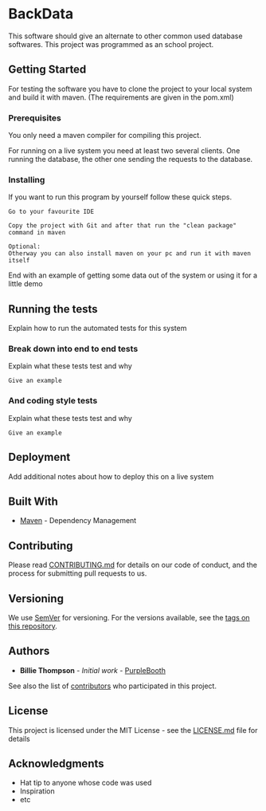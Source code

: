 # BackData

This software should give an alternate to other common used database softwares.
This project was programmed as an school project.

## Getting Started

For testing the software you have to clone the project to your local system and build it with maven.
(The requirements are given in the pom.xml)

### Prerequisites

You only need a maven compiler for compiling this project.

For running on a live system you need at least two several clients. One running the database, the other one sending the requests to the database.

### Installing

If you want to run this program by yourself follow these quick steps.

```
Go to your favourite IDE
```
```
Copy the project with Git and after that run the "clean package" command in maven
```
```
Optional:
Otherway you can also install maven on your pc and run it with maven itself
```

End with an example of getting some data out of the system or using it for a little demo

## Running the tests

Explain how to run the automated tests for this system

### Break down into end to end tests

Explain what these tests test and why

```
Give an example
```

### And coding style tests

Explain what these tests test and why

```
Give an example
```

## Deployment

Add additional notes about how to deploy this on a live system

## Built With

* [Maven](https://maven.apache.org/) - Dependency Management

## Contributing

Please read [CONTRIBUTING.md](https://gist.github.com/PurpleBooth/b24679402957c63ec426) for details on our code of conduct, and the process for submitting pull requests to us.

## Versioning

We use [SemVer](http://semver.org/) for versioning. For the versions available, see the [tags on this repository](https://github.com/your/project/tags). 

## Authors

* **Billie Thompson** - *Initial work* - [PurpleBooth](https://github.com/PurpleBooth)

See also the list of [contributors](https://github.com/your/project/contributors) who participated in this project.

## License

This project is licensed under the MIT License - see the [LICENSE.md](LICENSE.md) file for details

## Acknowledgments

* Hat tip to anyone whose code was used
* Inspiration
* etc
